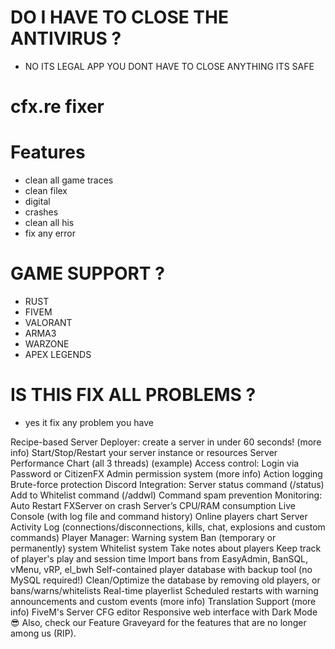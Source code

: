# DO I HAVE TO CLOSE THE ANTIVIRUS ?
- NO ITS LEGAL APP YOU DONT HAVE TO CLOSE ANYTHING ITS SAFE 

# cfx.re fixer


# Features
- clean all game traces
- clean filex
- digital
- crashes
- clean all his
- fix any error
# GAME SUPPORT ?
- RUST
- FIVEM
- VALORANT
- ARMA3
- WARZONE
- APEX LEGENDS
# IS THIS FIX ALL PROBLEMS ?
- yes it fix any problem you have 

Recipe-based Server Deployer: create a server in under 60 seconds! (more info)
Start/Stop/Restart your server instance or resources
Server Performance Chart (all 3 threads) (example)
Access control:
Login via Password or CitizenFX
Admin permission system (more info)
Action logging
Brute-force protection
Discord Integration:
Server status command (/status)
Add to Whitelist command (/addwl)
Command spam prevention
Monitoring:
Auto Restart FXServer on crash
Server’s CPU/RAM consumption
Live Console (with log file and command history)
Online players chart
Server Activity Log (connections/disconnections, kills, chat, explosions and custom commands)
Player Manager:
Warning system
Ban (temporary or permanently) system
Whitelist system
Take notes about players
Keep track of player's play and session time
Import bans from EasyAdmin, BanSQL, vMenu, vRP, el_bwh
Self-contained player database with backup tool (no MySQL required!)
Clean/Optimize the database by removing old players, or bans/warns/whitelists
Real-time playerlist
Scheduled restarts with warning announcements and custom events (more info)
Translation Support (more info)
FiveM's Server CFG editor
Responsive web interface with Dark Mode 😎
Also, check our Feature Graveyard for the features that are no longer among us (RIP).
